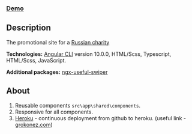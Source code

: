 ### [Demo](https://app-hrupkie.herokuapp.com/)

## Description  
The promotional site for a [Russian charity](https://hrupkie.ru/)    

**Technologies:** 
[Angular CLI](https://github.com/angular/angular-cli) version 10.0.0, HTML/Scss, 
Typescript, HTML/Scss, JavaScript.  

**Additional packages:** [ngx-useful-swiper](https://github.com/jaychase/angular2-useful-swiper)

## About
1. Reusable components `src\app\shared\components`.
1. Responsive for all components. 
1. [Heroku](https://www.heroku.com/home) - continuous deployment from github to heroku. 
(useful link - [grokonez.com](https://grokonez.com/frontend/angular/angular-deployment/how-to-deploy-angular-application-on-heroku-hosting-with-git-repository))
